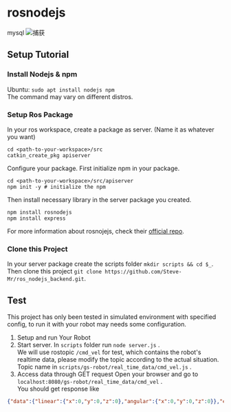 # rosnodejs
mysql
![捕获](https://user-images.githubusercontent.com/59528140/179405791-7383b66c-6bea-4238-87d4-be2485ecc8bb.PNG)


## Setup Tutorial

### Install Nodejs & npm

Ubuntu: ```sudo apt install nodejs npm```  
The command may vary on different distros.

### Setup Ros Package

In your ros workspace, create a package as server. (Name it as whatever you want)
```shell
cd <path-to-your-workspace>/src
catkin_create_pkg apiserver
```
Configure your package.
First initialize npm in your package.
```shell
cd <path-to-your-workspace>/src/apiserver
npm init -y # initialize the npm
```
Then install necessary library in the server package you created.
```shell
npm install rosnodejs
npm install express
```
For more information about rosnojejs, check their [official repo](https://github.com/RethinkRobotics-opensource/rosnodejs).

### Clone this Project

In your server package create the scripts folder ```mkdir scripts && cd $_```.  
Then clone this project ```git clone https://github.com/Steve-Mr/ros_nodejs_backend.git```.


## Test
This project has only been tested in simulated environment with specified config, to run it with your robot may needs some configuration.  

1. Setup and run Your Robot
2. Start server.
In ```scripts``` folder run ```node server.js``` .  
We will use rostopic ```/cmd_vel``` for test, which contains the robot's realtime data, please modify the topic according to the actual situation.
Topic name in ```scripts/gs-robot/real_time_data/cmd_vel.js``` .  
3. Access data through GET request
Open your browser and go to ```localhost:8080/gs-robot/real_time_data/cmd_vel``` .  
You should get response like 
```json
{"data":{"linear":{"x":0,"y":0,"z":0},"angular":{"x":0,"y":0,"z":0}},"errorCode":"","msg":"successed","successed":true}
```
